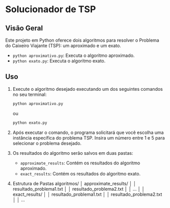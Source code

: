 # Solucionador de TSP

## Visão Geral

Este projeto em Python oferece dois algoritmos para resolver o Problema do Caixeiro Viajante (TSP): um aproximado e um exato.

- `python aproximativo.py`: Executa o algoritmo aproximado.
- `python exato.py`: Executa o algoritmo exato.

## Uso

1. Execute o algoritmo desejado executando um dos seguintes comandos no seu terminal:

    ```bash
    python aproximativo.py
    ```
    ou
    ```bash
    python exato.py
    ```

2. Após executar o comando, o programa solicitará que você escolha uma instância específica do problema TSP. Insira um número entre 1 e 5 para selecionar o problema desejado.

3. Os resultados do algoritmo serão salvos em duas pastas:

    - `approximate_results`: Contém os resultados do algoritmo aproximado.
    - `exact_results`: Contém os resultados do algoritmo exato.

4. Estrutura de Pastas
algoritmos/
│   approximate_results/
│   │   resultado_problema1.txt
│   │   resultado_problema2.txt
│   │   ...
│
│   exact_results/
│   │   resultado_problema1.txt
│   │   resultado_problema2.txt
│   │   ...
